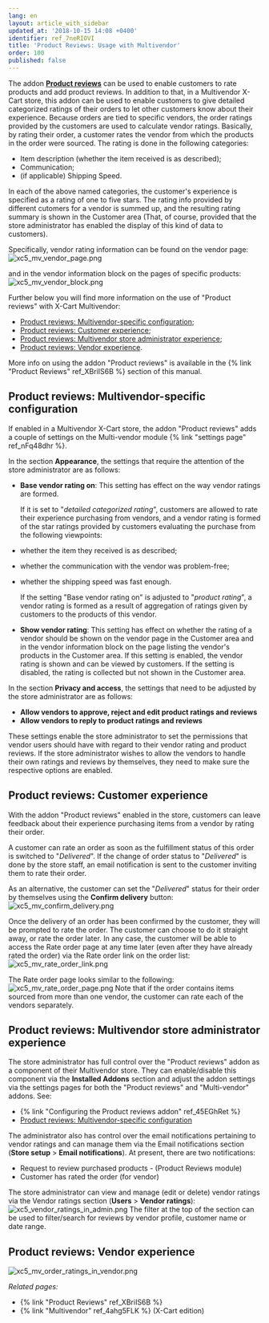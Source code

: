 ```yaml
---
lang: en
layout: article_with_sidebar
updated_at: '2018-10-15 14:08 +0400'
identifier: ref_7neRIOVI
title: 'Product Reviews: Usage with Multivendor'
order: 100
published: false
---
```

The addon **[Product reviews](https://market.x-cart.com/addons/product-reviews.html "Configuring the Multi-vendor addon")** can be used to enable customers to rate products and add product reviews. In addition to that, in a Multivendor X-Cart store, this addon can be used to enable customers to give detailed categorized ratings of their orders to let other customers know about their experience. Because orders are tied to specific vendors, the order ratings provided by the customers are used to calculate vendor ratings. Basically, by rating their order, a customer rates the vendor from which the products in the order were sourced. The rating is done in the following categories:
   
   * Item description (whether the item received is as described);
   * Communication;
   * (if applicable) Shipping Speed.
   
In each of the above named categories, the customer's experience is specified as a rating of one to five stars. The rating info provided by different cutomers for a vendor is summed up, and the resulting rating summary is shown in the Customer area (That, of course, provided that the store administrator has enabled the display of this kind of data to customers).

Specifically, vendor rating information can be found on the vendor page:
![xc5_mv_vendor_page.png]({{site.baseurl}}/attachments/ref_7neRIOVI/xc5_mv_vendor_page.png)

and in the vendor information block on the pages of specific products:
![xc5_mv_vendor_block.png]({{site.baseurl}}/attachments/ref_7neRIOVI/xc5_mv_vendor_block.png)


Further below you will find more information on the use of "Product reviews" with X-Cart Multivendor:

   * [Product reviews: Multivendor-specific configuration](#product-reviews--multivendor-specific-configuration);
   * [Product reviews: Customer experience](#product-reviews--customer-experience);
   * [Product reviews: Multivendor store administrator experience](#product-reviews--multivendor-store-administrator-experience);
   * [Product reviews: Vendor experience](#product-reviews-vendor-experience).

More info on using the addon "Product reviews" is available in the {% link "Product Reviews" ref_XBriIS6B %} section of this manual.

## Product reviews: Multivendor-specific configuration 

If enabled in a Multivendor X-Cart store, the addon "Product reviews" adds a couple of settings on the Multi-vendor module {% link "settings page" ref_nFq48dhr %}. 

In the section **Appearance**, the settings that require the attention of the store administrator are as follows:

   *   **Base vendor rating on**: This setting has effect on the way vendor ratings are formed. 

       If it is set to "_detailed categorized rating_", customers are allowed to rate their experience purchasing from vendors, and a vendor rating is formed of the star ratings provided by customers evaluating the purchase from the following viewpoints:
  - whether the item they received is as described;
  - whether the communication with the vendor was problem-free; 
  - whether the shipping speed was fast enough.
     
       If the setting "Base vendor rating on" is adjusted to "_product rating_", a vendor rating is formed as a result of aggregation of ratings given by customers to the products of this vendor. 
      
   *   **Show vendor rating**: This setting has effect on whether the rating of a vendor should be shown on the vendor page in the Customer area and in the vendor information block on the page listing the vendor's products in the Customer area. If this setting is enabled, the vendor rating is shown and can be viewed by customers. If the setting is disabled, the rating is collected but not shown in the Customer area.
    
In the section **Privacy and access**, the settings that need to be adjusted by the store administrator are as follows:

   *   **Allow vendors to approve, reject and edit product ratings and reviews**    
   *   **Allow vendors to reply to product ratings and reviews** 
   
These settings enable the store administrator to set the permissions that vendor users should have with regard to their vendor rating and product reviews. If the store administrator wishes to allow the vendors to handle their own ratings and reviews by themselves, they need to make sure the respective options are enabled.

## Product reviews: Customer experience

With the addon "Product reviews" enabled in the store, customers can leave feedback about their experience purchasing items from a vendor by rating their order. 

A customer can rate an order as soon as the fulfillment status of this order is switched to "_Delivered_". If the change of order status to "_Delivered_" is done by the store staff, an email notification is sent to the customer inviting them to rate their order. 

As an alternative, the customer can set the "_Delivered_" status for their order by themselves using the **Confirm delivery** button:
   ![xc5_mv_confirm_delivery.png]({{site.baseurl}}/attachments/ref_7neRIOVI/xc5_mv_confirm_delivery.png)

Once the delivery of an order has been confirmed by the customer, they will be prompted to rate the order. The customer can choose to do it straight away, or rate the order later. In any case, the customer will be able to access the Rate order page at any time later (even after they have already rated the order) via the Rate order link on the order list:
   ![xc5_mv_rate_order_link.png]({{site.baseurl}}/attachments/ref_7neRIOVI/xc5_mv_rate_order_link.png)
 
The Rate order page looks similar to the following:
   ![xc5_mv_rate_order_page.png]({{site.baseurl}}/attachments/ref_7neRIOVI/xc5_mv_rate_order_page.png)
Note that if the order contains items sourced from more than one vendor, the customer can rate each of the vendors separately.

## Product reviews: Multivendor store administrator experience

The store administrator has full control over the "Product reviews" addon as a component of their Multivendor store. They can enable/disable this component via the **Installed Addons** section and adjust the addon settings via the settings pages for both the "Product reviews" and "Multi-vendor" addons. See:
   
   * {% link "Configuring the Product reviews addon" ref_45EGhRet %}
   * [Product reviews: Multivendor-specific configuration](#product-reviews--multivendor-specific-configuration)

The administrator also has control over the email notifications pertaining to vendor ratings and can manage them via the Email notifications section (**Store setup** > **Email notifications**). At present, there are two notifications:

   * Request to review purchased products - (Product Reviews module)
   * Customer has rated the order (for vendor)
   
The store administrator can view and manage (edit or delete) vendor ratings via the Vendor ratings section (**Users** > **Vendor ratings**): 
   ![xc5_vendor_ratings_in_admin.png]({{site.baseurl}}/attachments/ref_7neRIOVI/xc5_vendor_ratings_in_admin.png)
The filter at the top of the section can be used to filter/search for reviews by vendor profile, customer name or date range.

## Product reviews: Vendor experience

   ![xc5_mv_order_ratings_in_vendor.png]({{site.baseurl}}/attachments/ref_7neRIOVI/xc5_mv_order_ratings_in_vendor.png)

   
_Related pages:_
   
   * {% link "Product Reviews" ref_XBriIS6B %}
   * {% link "Multivendor" ref_4ahg5FLK %} (X-Cart edition)